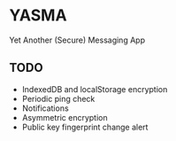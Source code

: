 # YASMA

Yet Another (Secure) Messaging App

## TODO
- IndexedDB and localStorage encryption
- Periodic ping check
- Notifications
- Asymmetric encryption
- Public key fingerprint change alert